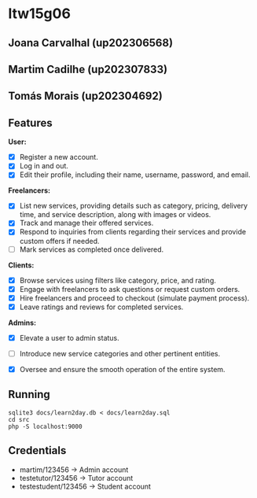 # ltw15g06

## Joana Carvalhal (up202306568)
## Martim Cadilhe (up202307833)
## Tomás Morais (up202304692)

## Features

**User:**
- [x] Register a new account.
- [x] Log in and out.
- [x] Edit their profile, including their name, username, password, and email.

**Freelancers:**
- [x] List new services, providing details such as category, pricing, delivery time, and service description, along with images or videos.
- [x] Track and manage their offered services.
- [x] Respond to inquiries from clients regarding their services and provide custom offers if needed.
- [ ] Mark services as completed once delivered.

**Clients:**
- [x] Browse services using filters like category, price, and rating.
- [x] Engage with freelancers to ask questions or request custom orders.
- [x] Hire freelancers and proceed to checkout (simulate payment process).
- [x] Leave ratings and reviews for completed services.

**Admins:**
- [x] Elevate a user to admin status.
- [ ] Introduce new service categories and other pertinent entities.
- [x] Oversee and ensure the smooth operation of the entire system.


## Running

    sqlite3 docs/learn2day.db < docs/learn2day.sql
    cd src
    php -S localhost:9000

## Credentials

- martim/123456 -> Admin account
- testetutor/123456 -> Tutor account
- testestudent/123456 -> Student account
